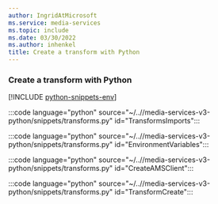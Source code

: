 ```yaml
---
author: IngridAtMicrosoft
ms.service: media-services
ms.topic: include
ms.date: 03/30/2022
ms.author: inhenkel
title: Create a transform with Python
---
```


### Create a transform with Python

[!INCLUDE [python-snippets-env](python-snippets-env.md)]

:::code language="python" source="~/..//media-services-v3-python/snippets/transforms.py" id="TransformsImports":::

:::code language="python" source="~/..//media-services-v3-python/snippets/transforms.py" id="EnvironmentVariables":::

:::code language="python" source="~/..//media-services-v3-python/snippets/transforms.py" id="CreateAMSClient":::

:::code language="python" source="~/..//media-services-v3-python/snippets/transforms.py" id="TransformCreate":::
